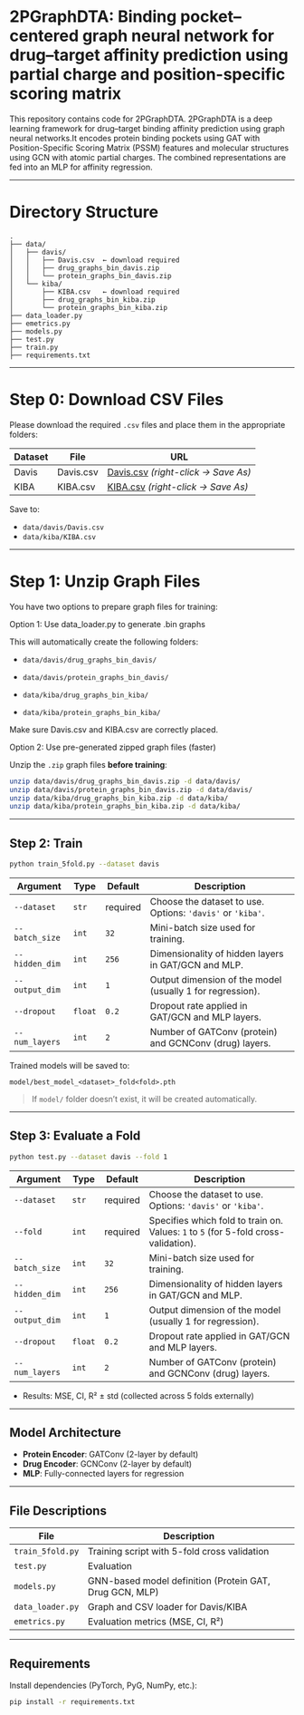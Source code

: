 # 2PGraphDTA: Binding pocket–centered graph neural network for drug–target affinity prediction using partial charge and position-specific scoring matrix

This repository contains code for 2PGraphDTA. 2PGraphDTA is a deep learning framework for drug–target binding affinity prediction using graph neural networks.It encodes protein binding pockets using GAT with Position-Specific Scoring Matrix (PSSM) features and molecular structures using GCN with atomic partial charges. The combined representations are fed into an MLP for affinity regression.

---

# Directory Structure

```
.
├── data/
│   ├── davis/
│   │   ├── Davis.csv  ← download required
│   │   ├── drug_graphs_bin_davis.zip
│   │   └── protein_graphs_bin_davis.zip
│   └── kiba/
│       ├── KIBA.csv   ← download required
│       ├── drug_graphs_bin_kiba.zip
│       └── protein_graphs_bin_kiba.zip
├── data_loader.py
├── emetrics.py
├── models.py
├── test.py
├── train.py
├── requirements.txt
```

---

# Step 0: Download CSV Files

Please download the required `.csv` files and place them in the appropriate folders:

| Dataset | File         | URL                                                                 |
|---------|--------------|----------------------------------------------------------------------|
| Davis   | Davis.csv    | [Davis.csv](https://github.com/JK-Liu7/AttentionMGT-DTA/blob/main/data/Davis/Davis.csv) *(right-click → Save As)* |
| KIBA    | KIBA.csv     | [KIBA.csv](https://github.com/JK-Liu7/AttentionMGT-DTA/blob/main/data/KIBA/KIBA.csv) *(right-click → Save As)* |

Save to:
- `data/davis/Davis.csv`
- `data/kiba/KIBA.csv`

---

# Step 1: Unzip Graph Files

You have two options to prepare graph files for training:

Option 1: Use data_loader.py to generate .bin graphs

This will automatically create the following folders:

- `data/davis/drug_graphs_bin_davis/`

- `data/davis/protein_graphs_bin_davis/`

- `data/kiba/drug_graphs_bin_kiba/`

- `data/kiba/protein_graphs_bin_kiba/`

Make sure Davis.csv and KIBA.csv are correctly placed.


Option 2: Use pre-generated zipped graph files (faster)

Unzip the `.zip` graph files **before training**:

```bash
unzip data/davis/drug_graphs_bin_davis.zip -d data/davis/
unzip data/davis/protein_graphs_bin_davis.zip -d data/davis/
unzip data/kiba/drug_graphs_bin_kiba.zip -d data/kiba/
unzip data/kiba/protein_graphs_bin_kiba.zip -d data/kiba/
```

---

## Step 2: Train

```bash
python train_5fold.py --dataset davis
```

| Argument       | Type    | Default  | Description                                                                         |
| -------------- | ------- | -------- | ----------------------------------------------------------------------------------- |
| `--dataset`    | `str`   | required | Choose the dataset to use. Options: `'davis'` or `'kiba'`.                          |
| `--batch_size` | `int`   | `32`     | Mini-batch size used for training.                                                  |
| `--hidden_dim` | `int`   | `256`    | Dimensionality of hidden layers in GAT/GCN and MLP.                                 |
| `--output_dim` | `int`   | `1`      | Output dimension of the model (usually 1 for regression).                           |
| `--dropout`    | `float` | `0.2`    | Dropout rate applied in GAT/GCN and MLP layers.                                     |
| `--num_layers` | `int`   | `2`      | Number of GATConv (protein) and GCNConv (drug) layers.                              |


Trained models will be saved to:
```
model/best_model_<dataset>_fold<fold>.pth
```

> If `model/` folder doesn’t exist, it will be created automatically.

---

## Step 3: Evaluate a Fold

```bash
python test.py --dataset davis --fold 1
```

| Argument       | Type    | Default  | Description                                                                         |
| -------------- | ------- | -------- | ----------------------------------------------------------------------------------- |
| `--dataset`    | `str`   | required | Choose the dataset to use. Options: `'davis'` or `'kiba'`.                          |
| `--fold`       | `int`   | required | Specifies which fold to train on. Values: `1` to `5` (for 5-fold cross-validation). |
| `--batch_size` | `int`   | `32`     | Mini-batch size used for training.                                                  |
| `--hidden_dim` | `int`   | `256`    | Dimensionality of hidden layers in GAT/GCN and MLP.                                 |
| `--output_dim` | `int`   | `1`      | Output dimension of the model (usually 1 for regression).                           |
| `--dropout`    | `float` | `0.2`    | Dropout rate applied in GAT/GCN and MLP layers.                                     |
| `--num_layers` | `int`   | `2`      | Number of GATConv (protein) and GCNConv (drug) layers.                              |

- Results: MSE, CI, R² ± std (collected across 5 folds externally)

---

## Model Architecture

- **Protein Encoder**: GATConv (2-layer by default)
- **Drug Encoder**: GCNConv (2-layer by default)
- **MLP**: Fully-connected layers for regression

---

## File Descriptions

| File             | Description                                      |
|------------------|--------------------------------------------------|
| `train_5fold.py` | Training script with 5-fold cross validation     |
| `test.py`        | Evaluation                                       |
| `models.py`      | GNN-based model definition (Protein GAT, Drug GCN, MLP) |
| `data_loader.py` | Graph and CSV loader for Davis/KIBA              |
| `emetrics.py`    | Evaluation metrics (MSE, CI, R²)                 |

---

## Requirements

Install dependencies (PyTorch, PyG, NumPy, etc.):

```bash
pip install -r requirements.txt
```
